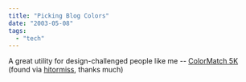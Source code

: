 ```yaml
---
title: "Picking Blog Colors"
date: "2003-05-08"
tags: 
  - "tech"
---
```


A great utility for design-challenged people like me -- [ColorMatch 5K](http://www.colormatch.dk/ "ColorMatch 5K") (found via [hitormiss](http://www.hitormiss.org/), thanks much)

